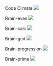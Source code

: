 Code Climate 
<a href="https://codeclimate.com/github/ArtN7/BrainGames/maintainability"><img src="https://api.codeclimate.com/v1/badges/ec94524241d1b4fe2ca1/maintainability" /></a>

Brain-even
<a href="https://asciinema.org/a/606055" target="_blank"><img src="https://asciinema.org/a/606055.svg" /></a>

Brain-calc
<a href="https://asciinema.org/a/606056" target="_blank"><img src="https://asciinema.org/a/606056.svg" /></a>

Brain-gcd
<a href="https://asciinema.org/a/606057" target="_blank"><img src="https://asciinema.org/a/606057.svg" /></a>

Brain-progression
<a href="https://asciinema.org/a/606058" target="_blank"><img src="https://asciinema.org/a/606058.svg" /></a>

Brain-prime
<a href="https://asciinema.org/a/606059" target="_blank"><img src="https://asciinema.org/a/606059.svg" /></a>
